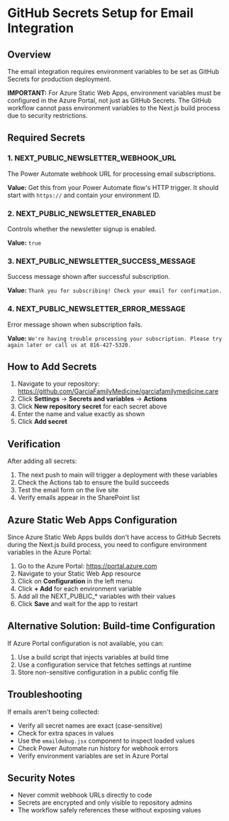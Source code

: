 # GitHub Secrets Setup for Email Integration

## Overview
The email integration requires environment variables to be set as GitHub Secrets for production deployment.

**IMPORTANT:** For Azure Static Web Apps, environment variables must be configured in the Azure Portal, not just as GitHub Secrets. The GitHub workflow cannot pass environment variables to the Next.js build process due to security restrictions.

## Required Secrets

### 1. NEXT_PUBLIC_NEWSLETTER_WEBHOOK_URL
The Power Automate webhook URL for processing email subscriptions.

**Value:** Get this from your Power Automate flow's HTTP trigger. It should start with `https://` and contain your environment ID.

### 2. NEXT_PUBLIC_NEWSLETTER_ENABLED
Controls whether the newsletter signup is enabled.

**Value:** `true`

### 3. NEXT_PUBLIC_NEWSLETTER_SUCCESS_MESSAGE
Success message shown after successful subscription.

**Value:** `Thank you for subscribing! Check your email for confirmation.`

### 4. NEXT_PUBLIC_NEWSLETTER_ERROR_MESSAGE
Error message shown when subscription fails.

**Value:** `We're having trouble processing your subscription. Please try again later or call us at 816-427-5320.`

## How to Add Secrets

1. Navigate to your repository: https://github.com/GarciaFamilyMedicine/garciafamilymedicine.care
2. Click **Settings** → **Secrets and variables** → **Actions**
3. Click **New repository secret** for each secret above
4. Enter the name and value exactly as shown
5. Click **Add secret**

## Verification

After adding all secrets:
1. The next push to main will trigger a deployment with these variables
2. Check the Actions tab to ensure the build succeeds
3. Test the email form on the live site
4. Verify emails appear in the SharePoint list

## Azure Static Web Apps Configuration

Since Azure Static Web Apps builds don't have access to GitHub Secrets during the Next.js build process, you need to configure environment variables in the Azure Portal:

1. Go to the Azure Portal: https://portal.azure.com
2. Navigate to your Static Web App resource
3. Click on **Configuration** in the left menu
4. Click **+ Add** for each environment variable
5. Add all the NEXT_PUBLIC_* variables with their values
6. Click **Save** and wait for the app to restart

## Alternative Solution: Build-time Configuration

If Azure Portal configuration is not available, you can:
1. Use a build script that injects variables at build time
2. Use a configuration service that fetches settings at runtime
3. Store non-sensitive configuration in a public config file

## Troubleshooting

If emails aren't being collected:
- Verify all secret names are exact (case-sensitive)
- Check for extra spaces in values
- Use the `emaildebug.jsx` component to inspect loaded values
- Check Power Automate run history for webhook errors
- Verify environment variables are set in Azure Portal

## Security Notes
- Never commit webhook URLs directly to code
- Secrets are encrypted and only visible to repository admins
- The workflow safely references these without exposing values